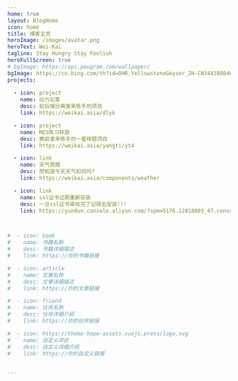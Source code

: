 ```yaml
---
home: true
layout: BlogHome
icon: home
title: 博客主页
heroImage: /images/avatar.png
heroText: Wei-Kai
tagline: Stay Hungry Stay Foolish
heroFullScreen: true
# bgImage: https://api.paugram.com/wallpaper/
bgImage: https://cn.bing.com/th?id=OHR.YellowstoneGeyser_ZH-CN3441008468_1920x1080.webp
projects:
  
  - icon: project
    name: 动力云客
    desc: 前后端分离拿来练手的项目
    link: https://weikai.asia/dlyk

  - icon: project
    name: MES练习样题
    desc: 赛前拿来练手的一套样题项目
    link: https://weikai.asia/yangti/yt4

  - icon: link
    name: 天气预报
    desc: 想知道今天天气如何吗?
    link: https://weikai.asia/components/weather

  - icon: link
    name: ssl证书过期重新安装
    desc: 一旦ssl证书审核完了记得去安装!!!
    link: https://yundun.console.aliyun.com/?spm=5176.12818093_47.console-base.dcas.48f916d01bz9vM&p=cas#/certExtend/free/cn-hangzhou



#  - icon: book
#    name: 书籍名称
#    desc: 书籍详细描述
#    link: https://你的书籍链接

#  - icon: article
#    name: 文章名称
#    desc: 文章详细描述
#    link: https://你的文章链接

#  - icon: friend
#    name: 伙伴名称
#    desc: 伙伴详细介绍
#    link: https://你的伙伴链接

#  - icon: https://theme-hope-assets.vuejs.press/logo.svg
#    name: 自定义项目
#    desc: 自定义详细介绍
#    link: https://你的自定义链接

 
---
```

